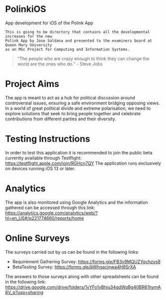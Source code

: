 # PolinkiOS
App development for iOS of the Polink App

	This is going to be directory that contains all the developmental increases for the new
	Polink App by Jose Saldana and presented to the examiners board at Queen Mary University 
	as an MSc Project for Computing and Information Systems.

> “The people who are crazy enough to think 
> they can change the world are the ones who do.” - Steve Jobs

# Project Aims
The app is meant to act as a hub for political discussion around controversial issues, ensuring a safe environment bridging opposing views. In a world of great political divide and extreme polarisation, we need to explore solutions that seek to bring people together and celebrate contributions from different parties and their diversity.

# Testing Instructions
In order to test this application it is recommended to join the public beta currently available through Testflight: https://testflight.apple.com/join/RGHcn7QY
The application runs exclusively on devices running iOS 13 or later.

# Analytics
The app is also monitored using Google Analytics and the information gathered can be accessed through this link: https://analytics.google.com/analytics/web/?hl=en_US#/p221774660/reports/home

# Online Surveys
The surveys carried out by us can be found in the following links:
* Requirement Gathering Survey: https://forms.gle/FB3v9MQUZYqchzys8
* BetaTesting Survey: https://forms.gle/bWhgacjnwa4H8SrXA

The answers to those surveys along with other spreadsheets can be found in the following link: https://drive.google.com/drive/folders/1vYFo1yBhju34gdWqBg40BR61hymA8V_p?usp=sharing

